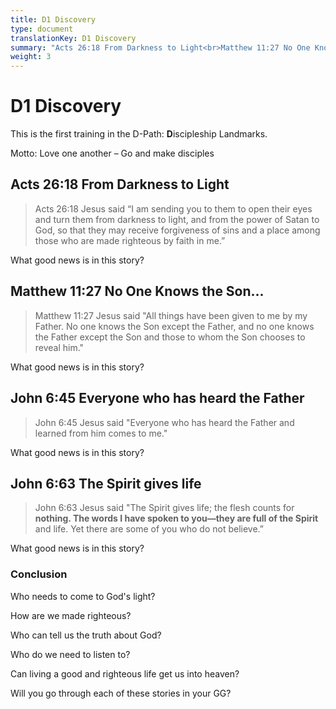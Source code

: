 ```yaml
---
title: D1 Discovery
type: document
translationKey: D1 Discovery
summary: "Acts 26:18 From Darkness to Light<br>Matthew 11:27 No One Knows the Son...<br>John 6:45 Everyone who has heard the Father<br>John 6:63 The Spirit gives life"
weight: 3
---
```

# D1 Discovery

This is the first training in the D-Path: **D**iscipleship Landmarks.

Motto: Love one another – Go and make disciples

## Acts 26:18 From Darkness to Light

>   Acts 26:18 Jesus said “I am sending you to them to open their eyes and turn them from darkness to light, and from the power of Satan to God, so that they may receive forgiveness of sins and a place among those who are made righteous by faith in me.”

What good news is in this story?

## Matthew 11:27 No One Knows the Son...

>   Matthew 11:27 Jesus said "All things have been given to me by my Father. No one knows the Son except the Father, and no one knows the Father except the Son and those to whom the Son chooses to reveal him."

What good news is in this story?

## John 6:45 Everyone who has heard the Father

>   John 6:45 Jesus said "Everyone who has heard the Father and learned from him comes to me."

What good news is in this story?

## John 6:63 The Spirit gives life

>   John 6:63 Jesus said "The Spirit gives life; the flesh counts for **nothing. The words I have spoken to you—they are full of the Spirit** and life. Yet there are some of you who do not believe.”

What good news is in this story?

### Conclusion

Who needs to come to God's light?

How are we made righteous?

Who can tell us the truth about God?

Who do we need to listen to?

Can living a good and righteous life get us into heaven?

Will you go through each of these stories in your GG?


